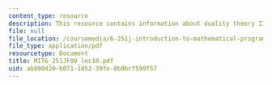 ```yaml
---
content_type: resource
description: This resource contains information about duality theory II.
file: null
file_location: /coursemedia/6-251j-introduction-to-mathematical-programming-fall-2009/ab890d20b071105239fe0b9bcf599f57_MIT6_251JF09_lec10.pdf
file_type: application/pdf
resourcetype: Document
title: MIT6_251JF09_lec10.pdf
uid: ab890d20-b071-1052-39fe-0b9bcf599f57
---
```


